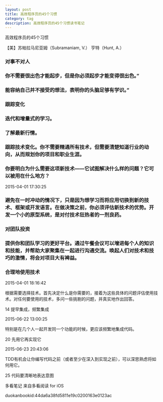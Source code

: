 ```yaml
---
layout: post
title: 高效程序员的45个习惯
category: tag
description: 高效程序员的45个习惯读书笔记
---
```


高效程序员的45个习惯

【美】苏帕拉马尼亚姆（Subramaniam, V.） 亨特（Hunt, A.）

### 对事不对人


### 你不需要很出色才能起步，但是你必须起步才能变得很出色。”



### 能容纳自己并不接受的想法，表明你的头脑足够有学识。”

### 跟踪变化


### 迭代和增量式的学习。


### 了解最新行情。

### 跟踪技术变化。你不需要精通所有技术，但需要清楚知道行业的动向，从而规划你的项目和职业生涯。

###  你要明白为什么需要这项新技术——它试图解决什么样的问题？它可以被用在什么地方？

2015-04-01 17:30:25

### 避免在一时冲动的情况下，只是因为想学习而将应用切换到新的技术、框架或开发语言。在做决策之前，你必须评估新技术的优势。开发一个小的原型系统，是对付技术狂热者的一剂良药。

### 对团队投资


### 提供你和团队学习的更好平台。通过午餐会议可以增进每个人的知识和技能，并帮助大家聚集在一起进行沟通交流。唤起人们对技术和技巧的激情，将会对项目大有裨益。

### 合理地使用技术

2015-04-01 18:16:42

根据需要选择技术。首先决定什么是你需要的，接着为这些具体的问题评估使用技术。对任何要使用的技术，多问一些挑剔的问题，并真实地作出回答。

14 提早集成，频繁集成

2015-06-22 13:00:25

特别是在几个人一起开发同一个功能的时候，更应该频繁地集成代码。

20 先用它再实现它

2015-06-23 20:43:06

TDD有机会让你编写代码之前（或者至少在深入到实现之前），可以深思熟虑将如何用它。

25 代码要清晰地表达意图

多看笔记 来自多看阅读 for iOS

duokanbookid:44da6a38fd5811e19c0200163e0123ac